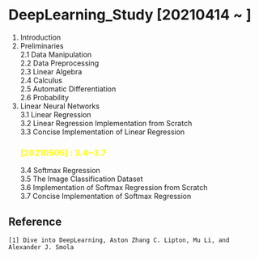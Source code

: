 # DeepLearning_Study [20210414 ~ ]
 
 1. Introduction
 2. Preliminaries<br>
    2.1 Data Manipulation<br>
    2.2 Data Preprocessing<br>
    2.3 Linear Algebra<br>
    2.4 Calculus<br>
    2.5 Automatic Differentiation<br>
    2.6 Probability<br>
 3. Linear Neural Networks<br>
    3.1 Linear Regression<br>
    3.2 Linear Regression Implementation from Scratch<br>
    3.3 Concise Implementation of Linear Regression<br>
    ### <span style="color:yellow"> [20210505] : 3.4~3.7 </span>
    3.4 Softmax Regression<br>
    3.5 The Image Classification Dataset<br>
    3.6 Implementation of Softmax Regression from Scratch<br>
    3.7 Concise Implementation of Softmax Regression<br>




## Reference
```
[1] Dive into DeepLearning, Aston Zhang C. Lipton, Mu Li, and Alexander J. Smola
```
